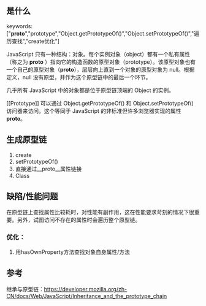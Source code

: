 ## <a id="whatis">是什么</a>
keywords:["__proto__","prototype","Object.getPrototypeOf()","Object.setPrototypeOf()","遍历查找","create优化"]

JavaScript 只有一种结构：对象。每个实例对象（object）都有一个私有属性（称之为 __proto__ ）指向它的构造函数的原型对象（prototype）。该原型对象也有一个自己的原型对象（__proto__），层层向上直到一个对象的原型对象为 null。根据定义，null 没有原型，并作为这个原型链中的最后一个环节。

几乎所有 JavaScript 中的对象都是位于原型链顶端的 Object 的实例。

[[Prototype]] 可以通过 Object.getPrototypeOf() 和 Object.setPrototypeOf() 访问器来访问。这个等同于 JavaScript 的非标准但许多浏览器实现的属性 __proto__。

## <a id="how">生成原型链</a>
1. create
2. setPrototypeOf()
3. 直接通过__proto__属性链接
4. Class

## <a id="performance">缺陷/性能问题</a>
在原型链上查找属性比较耗时，对性能有副作用，这在性能要求苛刻的情况下很重要。另外，试图访问不存在的属性时会遍历整个原型链。
### 优化：
1. 用hasOwnProperty方法查找对象自身属性/方法

## <a id="reference">参考</a>
继承与原型链：https://developer.mozilla.org/zh-CN/docs/Web/JavaScript/Inheritance_and_the_prototype_chain



